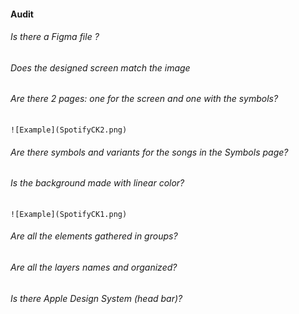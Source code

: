 #### Audit

###### Is there a Figma file ? 
###### Does the designed screen match the image
###### Are there 2 pages: one for the screen and one with the symbols?
    
    ![Example](SpotifyCK2.png)

###### Are there symbols and variants for the songs in the Symbols page?
###### Is the background made with linear color?
    
    ![Example](SpotifyCK1.png)

###### Are all the elements gathered in groups?
###### Are all the layers names and organized?
###### Is there Apple Design System (head bar)?
